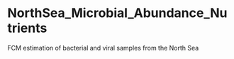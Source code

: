 # NorthSea_Microbial_Abundance_Nutrients
FCM estimation of bacterial and viral samples from the North Sea
